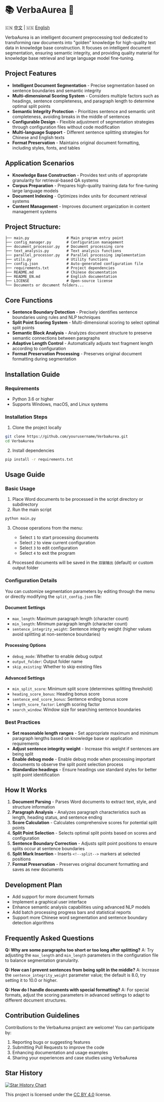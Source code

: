 # 📚 VerbaAurea 🌟

🇨🇳 [中文](./README.md) | 🇺🇸 [English](./README_EN.md)

VerbaAurea is an intelligent document preprocessing tool dedicated to transforming raw documents into "golden" knowledge for high-quality text data in knowledge base construction. It focuses on intelligent document segmentation, ensuring semantic integrity, and providing quality material for knowledge base retrieval and large language model fine-tuning.

## Project Features

- **Intelligent Document Segmentation** - Precise segmentation based on sentence boundaries and semantic integrity
- **Multi-dimensional Scoring System** - Considers multiple factors such as headings, sentence completeness, and paragraph length to determine optimal split points
- **Semantic Integrity Protection** - Prioritizes sentence and semantic unit completeness, avoiding breaks in the middle of sentences
- **Configurable Design** - Flexible adjustment of segmentation strategies through configuration files without code modification
- **Multi-language Support** - Different sentence splitting strategies for Chinese and English texts
- **Format Preservation** - Maintains original document formatting, including styles, fonts, and tables

## Application Scenarios

- **Knowledge Base Construction** - Provides text units of appropriate granularity for retrieval-based QA systems
- **Corpus Preparation** - Prepares high-quality training data for fine-tuning large language models
- **Document Indexing** - Optimizes index units for document retrieval systems
- **Content Management** - Improves document organization in content management systems

## Project Structure:
```
├── main.py                 # Main program entry point
├── config_manager.py       # Configuration management
├── document_processor.py   # Document processing core
├── text_analysis.py        # Text analysis functions
├── parallel_processor.py   # Parallel processing implementation
├── utils.py                # Utility functions
├── config.json             # Auto-generated configuration file
├── requirements.txt        # Project dependencies
├── README.md               # Chinese documentation
├── README_EN.md            # English documentation
├── LICENSE                 # Open-source license
└── Documents or document folders...
```


## Core Functions

- **Sentence Boundary Detection** - Precisely identifies sentence boundaries using rules and NLP techniques
- **Split Point Scoring System** - Multi-dimensional scoring to select optimal split points
- **Semantic Block Analysis** - Analyzes document structure to preserve semantic connections between paragraphs
- **Adaptive Length Control** - Automatically adjusts text fragment length according to configuration
- **Format Preservation Processing** - Preserves original document formatting during segmentation

## Installation Guide

### Requirements

- Python 3.6 or higher
- Supports Windows, macOS, and Linux systems

### Installation Steps

1. Clone the project locally

```bash
git clone https://github.com/yourusername/VerbaAurea.git
cd VerbaAurea
```


2. Install dependencies

```bash
pip install -r requirements.txt
```


## Usage Guide

### Basic Usage

1. Place Word documents to be processed in the script directory or subdirectory
2. Run the main script

```bash
python main.py
```


3. Choose operations from the menu:
   - Select `1` to start processing documents
   - Select `2` to view current configuration
   - Select `3` to edit configuration
   - Select `4` to exit the program

4. Processed documents will be saved in the `双碳输出` (default) or custom output folder

### Configuration Details

You can customize segmentation parameters by editing through the menu or directly modifying the `split_config.json` file:

#### Document Settings

- `max_length`: Maximum paragraph length (character count)
- `min_length`: Minimum paragraph length (character count)
- `sentence_integrity_weight`: Sentence integrity weight (higher values avoid splitting at non-sentence boundaries)

#### Processing Options

- `debug_mode`: Whether to enable debug output
- `output_folder`: Output folder name
- `skip_existing`: Whether to skip existing files

#### Advanced Settings

- `min_split_score`: Minimum split score (determines splitting threshold)
- `heading_score_bonus`: Heading bonus score
- `sentence_end_score_bonus`: Sentence ending bonus score
- `length_score_factor`: Length scoring factor
- `search_window`: Window size for searching sentence boundaries

### Best Practices

- **Set reasonable length ranges** - Set appropriate maximum and minimum paragraph lengths based on knowledge base or application requirements
- **Adjust sentence integrity weight** - Increase this weight if sentences are being split
- **Enable debug mode** - Enable debug mode when processing important documents to observe the split point selection process
- **Standardize headings** - Ensure headings use standard styles for better split point identification

## How It Works

1. **Document Parsing** - Parses Word documents to extract text, style, and structure information
2. **Paragraph Analysis** - Analyzes paragraph characteristics such as length, heading status, and sentence ending
3. **Score Calculation** - Calculates comprehensive scores for potential split points
4. **Split Point Selection** - Selects optimal split points based on scores and configuration
5. **Sentence Boundary Correction** - Adjusts split point positions to ensure splits occur at sentence boundaries
6. **Split Mark Insertion** - Inserts `<!--split-->` markers at selected positions
7. **Format Preservation** - Preserves original document formatting and saves as new documents

## Development Plan

- Add support for more document formats
- Implement a graphical user interface
- Enhance semantic analysis capabilities using advanced NLP models
- Add batch processing progress bars and statistical reports
- Support more Chinese word segmentation and sentence boundary detection algorithms

## Frequently Asked Questions

**Q: Why are some paragraphs too short or too long after splitting?**
A: Try adjusting the `max_length` and `min_length` parameters in the configuration file to balance segmentation granularity.

**Q: How can I prevent sentences from being split in the middle?**
A: Increase the `sentence_integrity_weight` parameter value; the default is 8.0, try setting it to 10.0 or higher.

**Q: How do I handle documents with special formatting?**
A: For special formats, adjust the scoring parameters in advanced settings to adapt to different document structures.

## Contribution Guidelines

Contributions to the VerbaAurea project are welcome! You can participate by:

1. Reporting bugs or suggesting features
2. Submitting Pull Requests to improve the code
3. Enhancing documentation and usage examples
4. Sharing your experiences and case studies using VerbaAurea

## Star History

[![Star History Chart](https://api.star-history.com/svg?repos=AEPAX/VerbaAurea&type=Date)](https://www.star-history.com/#AEPAX/VerbaAurea&Date)

This project is licensed under the [CC BY 4.0](https://creativecommons.org/licenses/by/4.0/) license.
